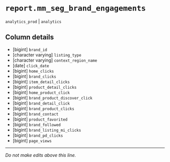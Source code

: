 # `report.mm_seg_brand_engagements`
`analytics_prod` | `analytics`

## Column details
* [bigint]    `brand_id`
* [character varying] `listing_type`
* [character varying] `context_region_name`
* [date]      `click_date`
* [bigint]    `home_clicks`
* [bigint]    `brand_clicks`
* [bigint]    `item_detail_clicks`
* [bigint]    `product_detail_clicks`
* [bigint]    `home_product_click`
* [bigint]    `brand_product_discover_click`
* [bigint]    `brand_detail_click`
* [bigint]    `brand_product_clicks`
* [bigint]    `brand_contact`
* [bigint]    `product_favorited`
* [bigint]    `brand_followed`
* [bigint]    `brand_listing_mi_clicks`
* [bigint]    `brand_pd_clicks`
* [bigint]    `page_views`

-------------------------------------------------------------------------------
*Do not make edits above this line.*
